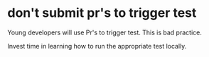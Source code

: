# don't submit pr's to trigger test
Young developers will use Pr's to trigger test. This is bad practice.

Invest time in learning how to run the appropriate test locally.
